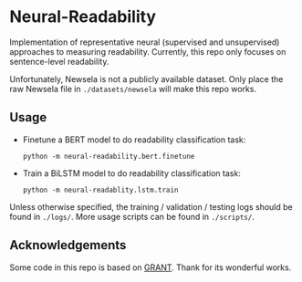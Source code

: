 # Neural-Readability

Implementation of representative neural (supervised and unsupervised) approaches to measuring readability. Currently, this repo only focuses on sentence-level readability.

Unfortunately, Newsela is not a publicly available dataset. Only place the raw Newsela file in ```./datasets/newsela``` will make this repo works.

## Usage

- Finetune a BERT model to do readability classification task:

	```shell
	python -m neural-readability.bert.finetune
	```

- Train a BiLSTM model to do readability classification task:

	```shell
	python -m neural-readablity.lstm.train
	```

Unless otherwise specified, the training / validation / testing logs should be found in ```./logs/```. More usage scripts can be found in ```./scripts/```.

## Acknowledgements

Some code in this repo is based on [GRANT](https://github.com/kinimod23/GRANT/). Thank for its wonderful works.
